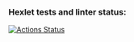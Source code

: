 ### Hexlet tests and linter status:
[![Actions Status](https://github.com/NastasiyaT/java-project-61/workflows/hexlet-check/badge.svg)](https://github.com/NastasiyaT/java-project-61/actions)